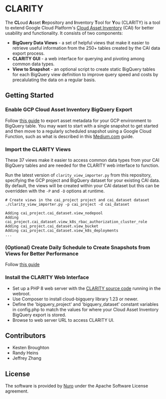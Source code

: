 # CLARITY

The **CL**oud **A**sset **R**epository and **I**nventory **T**ool for **Y**ou (CLARITY) is a tool to extend Google Cloud Platform's [Cloud Asset Inventory](https://cloud.google.com/asset-inventory/docs/overview) (CAI) for better usability and functionality. It consists of two components:

- **BigQuery Data Views** - a set of helpful views that make it easier to retrieve useful information from the 250+ tables created by the CAI data export process.
- **CLARITY GUI** - a web interface for querying and pivoting among common data types.
- **View to Snapshot** - an optional script to create static BigQuery tables for each BigQuery view definition to improve query speed and costs by precalulating the data on a regular basis.

## Getting Started

### Enable GCP Cloud Asset Inventory BigQuery Export
Follow [this guide](https://cloud.google.com/asset-inventory/docs/exporting-to-bigquery) to export asset metadata for your GCP environment to BigQuery table. You may want to start with a single snapshot to get started and then move to a regularly scheduled snapshot using a Google Cloud Function, such as what is described in this [Medium.com]( https://medium.com/google-cloud/using-gcp-cloud-asset-inventory-export-to-keep-track-of-your-gcp-resources-over-time-20fb6fa63c68) guide. 

### Import the CLARITY Views
These 37 views make it easier to access common data types from your CAI BigQuery tables and are needed for the CLARITY web interface to function. 

Run the latest version of `clarity_view_importer.py` from this repository, specifying the GCP project and BigQuery dataset for your existing CAI data. By default, the views will be created within your CAI dataset but this can be overridden with the `-P` and `-D` options at runtime.

````
# Create views in the cai_project project and cai_dataset dataset
./clarity_view_importer.py -p cai_project -d cai_dataset

Adding cai_project.cai_dataset.view_nodepool
Adding cai_project.cai_dataset.view_k8s_rbac_authorization_cluster_role
Adding cai_project.cai_dataset.view_bucket
Adding cai_project.cai_dataset.view_k8s_deployments
...
````

### (Optional) Create Daily Schedule to Create Snapshots from Views for Better Performance
Follow [this guide](https://github.com/Nuro-ai/CLARITY/tree/main/view_to_snapshot)

### Install the CLARITY Web Interface
- Set up a PHP 8 web server with the [CLARITY source code](https://github.com/Nuro-ai/CLARITY/tree/main/clarity_web) running in the webroot.
- Use Composer to install cloud-bigquery library 1.23 or newer.
- Define the 'bigquery_project' and 'bigquery_dataset' constant variables in config.php to match the values for where your Cloud Asset Inventory BigQuery export is stored.
- Browse to web server URL to access CLARITY UI.


## Contributors
- Kesten Broughton
- Randy Heins
- Jeffrey Zhang

## License
The software is provided by [Nuro](https://nuro.ai) under the Apache Software License agreement. 
